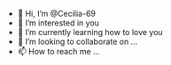 - 👋 Hi, I’m @Cecilia-69
- 👀 I’m interested in you
- 🌱 I’m currently learning how to love you
- 💞️ I’m looking to collaborate on ...
- 📫 How to reach me ...

<!---
Cecilia-69/Cecilia-69 is a ✨ special ✨ repository because its `README.md` (this file) appears on your GitHub profile.
You can click the Preview link to take a look at your changes.
--->

